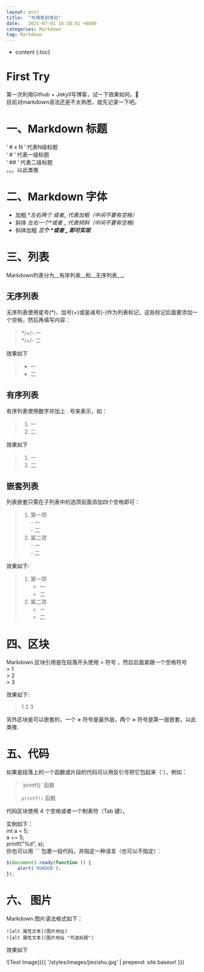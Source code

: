 ```yaml
---
layout: post
title:  "写博客初体验"
date:   2021-07-01 16:38:01 +0800
categories: Markdown
tag: Markdown
---
```


* content
{:toc}


# First Try
第一次利用Github + Jekyll写博客，试一下效果如何。🙂    
目前对markdown语法还是不太熟悉，就先记录一下吧。 

# 一、Markdown 标题
‘ # x N ’ 代表N级标题    
‘ # ’ 代表一级标题    
‘ ## ’ 代表二级标题   
。。。以此类推           

# 二、Markdown 字体
- 加粗
  **左右两个 *或者_ 代表加粗（中间不要有空格）**
- 斜体
  _左右一个*或者 _ 代表倾斜（中间不要有空格)_
- 斜体加粗
  ___三个 *或者 _ 即可实现___ 

# 三、列表
Markdown列表分为__有序列表__和__无序列表__。
## 无序列表
无序列表使用星号(*)、加号(+)或是减号(-)作为列表标记，这些标记后面要添加一个空格，然后再填写内容：
>\*/+/- 一    
>\*/+/- 二           

效果如下

>* 一       
>* 二

## 有序列表
有序列表使用数字并加上 . 号来表示，如：
>1. 一     
>2. 二

效果如下

>1. 一
>2. 二

## 嵌套列表
列表嵌套只需在子列表中的选项前面添加四个空格即可：
>1. 第一项    
>       \- 一   
>       \- 二         
>2. 第二项   
>       \- 一    
>       \- 二

效果如下:

>1. 第一项     
>       - 一
>       - 二
>2. 第二项
>       - 一
>       - 二

# 四、区块
Markdown 区块引用是在段落开头使用 > 符号 ，然后后面紧跟一个空格符号    
\> 1   
\> 2  
\> 3    

效果如下:

> 1
> 2
> 3

另外区块是可以嵌套的，一个 **>** 符号是最外层，两个 **>** 符号是第一层嵌套，以此类推.

# 五、代码
如果是段落上的一个函数或片段的代码可以用反引号把它包起来（\`），例如：
> <p> `printf()` 函数 <p>

>`printf()` 函数

代码区块使用 4 个空格或者一个制表符（Tab 键）。      

实例如下：  
	int a = 5;    
	a += 5;    
	printf("%d", a);    
你也可以用 ``` 包裹一段代码，并指定一种语言（也可以不指定）：

```javascript
$(document).ready(function () {
    alert('RUNOOB');
});
```

# 六、 图片
Markdown 图片语法格式如下：

```
![alt 属性文本](图片地址)
![alt 属性文本](图片地址 "可选标题")
```
效果如下

![Test Image]({{ '/styles/images/jiezishu.jpg' | prepend: site.baseurl }})

